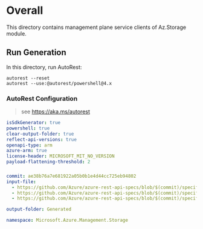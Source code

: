 # Overall
This directory contains management plane service clients of Az.Storage module.

## Run Generation
In this directory, run AutoRest:
```
autorest --reset
autorest --use:@autorest/powershell@4.x
```

### AutoRest Configuration
> see https://aka.ms/autorest
``` yaml
isSdkGenerator: true
powershell: true
clear-output-folder: true
reflect-api-versions: true
openapi-type: arm
azure-arm: true
license-header: MICROSOFT_MIT_NO_VERSION
payload-flattening-threshold: 2
```



###
``` yaml
commit: ae38b76a7e681922a05b0b1e4d44cc725eb94802
input-file:
  - https://github.com/Azure/azure-rest-api-specs/blob/$(commit)/specification/storage/resource-manager/Microsoft.Storage/stable/2024-01-01/storage.json
  - https://github.com/Azure/azure-rest-api-specs/blob/$(commit)/specification/storage/resource-manager/Microsoft.Storage/stable/2024-01-01/blob.json
  - https://github.com/Azure/azure-rest-api-specs/blob/$(commit)/specification/storage/resource-manager/Microsoft.Storage/stable/2024-01-01/file.json

output-folder: Generated

namespace: Microsoft.Azure.Management.Storage
```
